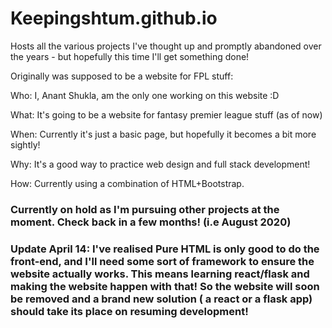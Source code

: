 # Keepingshtum.github.io

Hosts all the various projects I've thought up and promptly abandoned over the years - but hopefully this time I'll get something done!

Originally was supposed to be a website for FPL stuff:

Who: I, Anant Shukla, am the only one working on this website :D

What: It's going to be a website for fantasy premier league stuff (as of now)

When: Currently it's just a basic page, but hopefully it becomes a bit more sightly!

Why: It's a good way to practice web design and full stack development!

How: Currently using a combination of HTML+Bootstrap. 

### Currently on hold as I'm pursuing other projects at the moment. Check back in a few months! (i.e August 2020)

### Update April 14: I've realised Pure HTML is only good to do the front-end, and I'll need some sort of framework to ensure the website actually works. This means learning react/flask and making the website happen with that! So the website will soon be removed and a brand new solution ( a react or a flask app) should take its place on resuming development!


